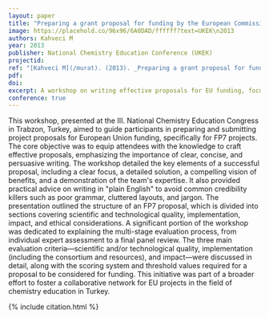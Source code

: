 ```yaml
---
layout: paper
title: "Preparing a grant proposal for funding by the European Commission and presenting a grant proposal in chemistry education"
image: https://placehold.co/96x96/6A0DAD/ffffff?text=UKEK\n2013
authors: Kahveci M
year: 2013
publisher: National Chemistry Education Conference (UKEK)
projectid:
ref: "[Kahveci M](/murat). (2013). _Preparing a grant proposal for funding by the European Commission and presenting a grant proposal in chemistry education_. Paper presented at the National Chemistry Education Conference (UKEK). [Workshop]. Karadeniz Technical University, Trabzon, Turkey. September 5 - 7, 2013."
pdf:
doi:
excerpt: A workshop on writing effective proposals for EU funding, focusing on structure, evaluation criteria, and persuasive communication.
conference: true
---
```


This workshop, presented at the III. National Chemistry Education Congress in Trabzon, Turkey, aimed to guide participants in preparing and submitting project proposals for European Union funding, specifically for FP7 projects. The core objective was to equip attendees with the knowledge to craft effective proposals, emphasizing the importance of clear, concise, and persuasive writing. The workshop detailed the key elements of a successful proposal, including a clear focus, a detailed solution, a compelling vision of benefits, and a demonstration of the team's expertise. It also provided practical advice on writing in "plain English" to avoid common credibility killers such as poor grammar, cluttered layouts, and jargon. The presentation outlined the structure of an FP7 proposal, which is divided into sections covering scientific and technological quality, implementation, impact, and ethical considerations. A significant portion of the workshop was dedicated to explaining the multi-stage evaluation process, from individual expert assessment to a final panel review. The three main evaluation criteria—scientific and/or technological quality, implementation (including the consortium and resources), and impact—were discussed in detail, along with the scoring system and threshold values required for a proposal to be considered for funding. This initiative was part of a broader effort to foster a collaborative network for EU projects in the field of chemistry education in Turkey.

{% include citation.html %}